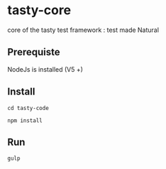 # tasty-core
core of the tasty test framework : test made Natural

## Prerequiste

NodeJs is installed  (V5 +)

## Install

`cd tasty-code`

`npm install`

## Run

`gulp`
